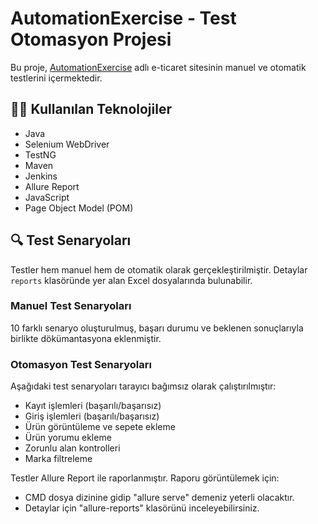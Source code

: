 # AutomationExercise - Test Otomasyon Projesi

Bu proje, [AutomationExercise](https://www.automationexercise.com/) adlı e-ticaret sitesinin manuel ve otomatik testlerini içermektedir.

## 👨‍💻 Kullanılan Teknolojiler

- Java  
- Selenium WebDriver  
- TestNG  
- Maven  
- Jenkins  
- Allure Report  
- JavaScript 
- Page Object Model (POM)

## 🔍 Test Senaryoları

Testler hem manuel hem de otomatik olarak gerçekleştirilmiştir. Detaylar `reports` klasöründe yer alan Excel dosyalarında bulunabilir.

### Manuel Test Senaryoları

10 farklı senaryo oluşturulmuş, başarı durumu ve beklenen sonuçlarıyla birlikte dökümantasyona eklenmiştir.

### Otomasyon Test Senaryoları

Aşağıdaki test senaryoları tarayıcı bağımsız olarak çalıştırılmıştır:

- Kayıt işlemleri (başarılı/başarısız)
- Giriş işlemleri (başarılı/başarısız)
- Ürün görüntüleme ve sepete ekleme
- Ürün yorumu ekleme
- Zorunlu alan kontrolleri
- Marka filtreleme

Testler Allure Report ile raporlanmıştır. Raporu görüntülemek için: 
- CMD dosya dizinine gidip "allure serve" demeniz yeterli olacaktır. 
- Detaylar için "allure-reports" klasörünü inceleyebilirsiniz.

